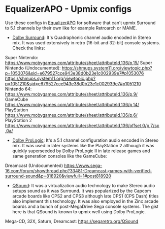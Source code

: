 # EqualizerAPO - Upmix configs

Use these configs in [EqualizerAPO](https://sourceforge.net/projects/equalizerapo/) for software that can't upmix Surround to 5.1 channels by their own like for example Retroarch or MAME.

- [Dolby Surround](https://en.wikipedia.org/wiki/Dolby_Pro_Logic#Dolby_Surround): It's Quadraphonic channel audio encoded in Stereo mix. It was used extensively in retro (16-bit and 32-bit) console systems. Check the links:

Super Nintendo:
https://www.mobygames.com/attribute/sheet/attributeId,136/p,15/
Super Nintendo (Undocumented):
https://shmups.system11.org/viewtopic.php?p=1053076&sid=e679527cce943e38d0b23e1c002939e7#p1053076
https://shmups.system11.org/viewtopic.php?p=1051210&sid=e679527cce943e38d0b23e1c002939e7#p1051210
Nintendo 64:
https://www.mobygames.com/attribute/sheet/attributeId,136/p,9/
GameCube
https://www.mobygames.com/attribute/sheet/attributeId,136/p,14/
PlayStation
https://www.mobygames.com/attribute/sheet/attributeId,136/p,6/
PlayStation 2
https://www.mobygames.com/attribute/sheet/attributeId,136/offset,0/p,7/so,0a/

- [Dolby ProLogic](https://en.wikipedia.org/wiki/Dolby_Pro_Logic#Dolby_Pro_Logic): It's a 5.1 channel configuration audio encoded in Stereo mix. It was used in later systems like the PlayStation 2 although it was quickly superseeded by Dolby ProLogic II in late release games and same generation consoles like the GameCube:

Dreamcast (Undocumented)
https://www.sega-16.com/forum/showthread.php?33481-Dreamcast-games-with-verified-surround-sound&p=818920&viewfull=1#post818920

- [QSound](https://en.wikipedia.org/wiki/QSound): It was a virtualization audio technology to make Stereo audio setups sound as it was Surround. It was popularized by the Capcom arcade boards like CPS2 and CPS3 although late CPS1 (CPS Dash) titles also implement this technology. It was also employed in the Zinc arcade boards and a bunch of post-MegaDrive Sega console systems. The gist here is that QSound is known to upmix well using Dolby ProLogic.

Mega-CD, 32X, Saturn, Dreamcast:
https://segaretro.org/QSound
